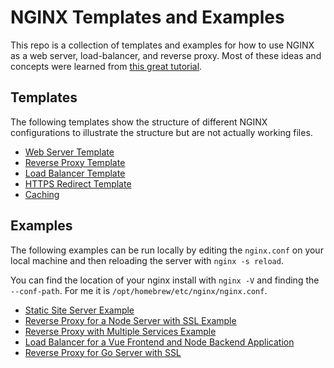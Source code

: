 # NGINX Templates and Examples

This repo is a collection of templates and examples for how to use NGINX as a web server, load-balancer, and reverse proxy. Most of these ideas and concepts were learned from [this great tutorial](https://www.youtube.com/watch?v=q8OleYuqntY&ab_channel=TechWorldwithNana).

## Templates

The following templates show the structure of different NGINX configurations to illustrate the structure but are not actually working files.

- [Web Server Template](./server/)
- [Reverse Proxy Template](./reverse-proxy/)
- [Load Balancer Template](./load-balancer/)
- [HTTPS Redirect Template](./http-to-https/)
- [Caching](./caching/)

## Examples

The following examples can be run locally by editing the `nginx.conf` on your local machine and then reloading the server with `nginx -s reload`.

You can find the location of your nginx install with `nginx -V` and finding the `--conf-path`. For me it is `/opt/homebrew/etc/nginx/nginx.conf`.

- [Static Site Server Example](./static-site-server/)
- [Reverse Proxy for a Node Server with SSL Example](./node-example/)
- [Reverse Proxy with Multiple Services Example](./docker-compose-multi-container/)
- [Load Balancer for a Vue Frontend and Node Backend Application](./vue-node-example/)
- [Reverse Proxy for Go Server with SSL](./go-example/)
